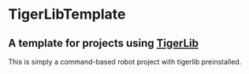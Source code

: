 # TigerLibTemplate
A template for projects using [TigerLib](https://github.com/Tigerbotics7125/TigerLib)
---
This is simply a command-based robot project with tigerlib preinstalled.
